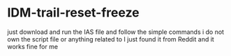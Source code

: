 # IDM-trail-reset-freeze
just download and run the IAS file and follow the simple commands 
i do not own the script file or anything related to I just found it from Reddit and it works fine for me 
